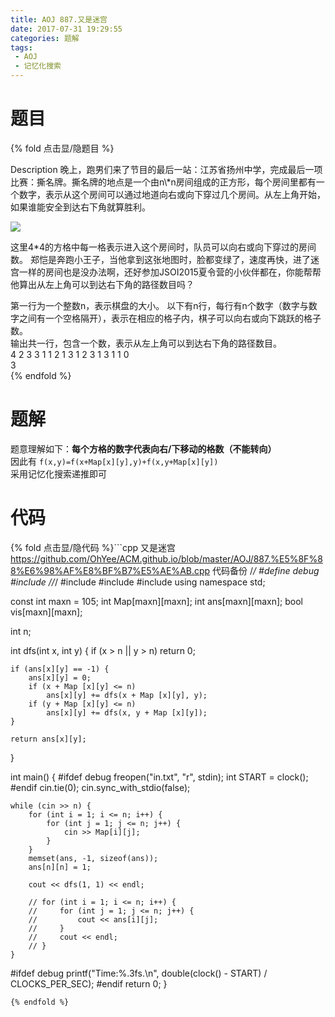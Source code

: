 ```yaml
---
title: AOJ 887.又是迷宫
date: 2017-07-31 19:29:55
categories: 题解
tags:
 - AOJ
 - 记忆化搜索
---
```


# 题目

{% fold 点击显/隐题目 %}
<div class="oj"><div class="part" title="Description">
Description
晚上，跑男们来了节目的最后一站：江苏省扬州中学，完成最后一项比赛：撕名牌。撕名牌的地点是一个由n\*n房间组成的正方形，每个房间里都有一个数字，表示从这个房间可以通过地道向右或向下穿过几个房间。从左上角开始，如果谁能安全到达右下角就算胜利。

![](/post/img/aoj887.png)

这里4\*4的方格中每一格表示进入这个房间时，队员可以向右或向下穿过的房间数。
郑恺是奔跑小王子，当他拿到这张地图时，脸都变绿了，速度再快，进了迷宫一样的房间也是没办法啊，还好参加JSOI2015夏令营的小伙伴都在，你能帮帮他算出从左上角可以到达右下角的路径数目吗？

</div><div class="part" title="Input">
第一行为一个整数n，表示棋盘的大小。
以下有n行，每行有n个数字（数字与数字之间有一个空格隔开），表示在相应的格子内，棋子可以向右或向下跳跃的格子数。

</div><div class="part" title="Output">
输出共一行，包含一个数，表示从左上角可以到达右下角的路径数目。

</div><div class="samp"><div class="clear"></div><div class="input part" title="Sample Input">
4
2 3 3 1
1 2 1 3
1 2 3 1
3 1 1 0

</div><div class="output part" title="Sample Output">
3

</div><div class="clear"></div></div></div>
{% endfold %}

<!--more-->
# 题解

题意理解如下：**每个方格的数字代表向右/下移动的格数（不能转向）**  
因此有 `f(x,y)=f(x+Map[x][y],y)+f(x,y+Map[x][y])`  
采用记忆化搜索递推即可


# 代码
{% fold 点击显/隐代码 %}```cpp 又是迷宫 https://github.com/OhYee/ACM.github.io/blob/master/AOJ/887.%E5%8F%88%E6%98%AF%E8%BF%B7%E5%AE%AB.cpp 代码备份
/*/
#define debug
#include <ctime>
//*/
#include <cstdio>
#include <cstring>
#include <iostream>
using namespace std;

const int maxn = 105;
int Map[maxn][maxn];
int ans[maxn][maxn];
bool vis[maxn][maxn];

int n;

int dfs(int x, int y) {
    if (x > n || y > n)
        return 0;

    if (ans[x][y] == -1) {
        ans[x][y] = 0;
        if (x + Map [x][y] <= n)
            ans[x][y] += dfs(x + Map [x][y], y);
        if (y + Map [x][y] <= n)
            ans[x][y] += dfs(x, y + Map [x][y]);
    }

    return ans[x][y];
}

int main() {
#ifdef debug
    freopen("in.txt", "r", stdin);
    int START = clock();
#endif
    cin.tie(0);
    cin.sync_with_stdio(false);

    while (cin >> n) {
        for (int i = 1; i <= n; i++) {
            for (int j = 1; j <= n; j++) {
                cin >> Map[i][j];
            }
        }
        memset(ans, -1, sizeof(ans));
        ans[n][n] = 1;

        cout << dfs(1, 1) << endl;

        // for (int i = 1; i <= n; i++) {
        //     for (int j = 1; j <= n; j++) {
        //         cout << ans[i][j];
        //     }
        //     cout << endl;
        // }
    }

#ifdef debug
    printf("Time:%.3fs.\n", double(clock() - START) / CLOCKS_PER_SEC);
#endif
    return 0;
}
```
{% endfold %}